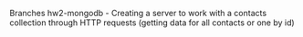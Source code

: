 Branches hw2-mongodb - Creating a server to work with a contacts collection through HTTP requests (getting data for all contacts or one by id)
